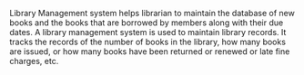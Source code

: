 Library Management system helps librarian to maintain the database of new books and the books that are borrowed by members along with their due dates. A library management system is used to maintain library records. It tracks the records of the number of books in the library, how many books are issued, or how many books have been returned or renewed or late fine charges, etc.
